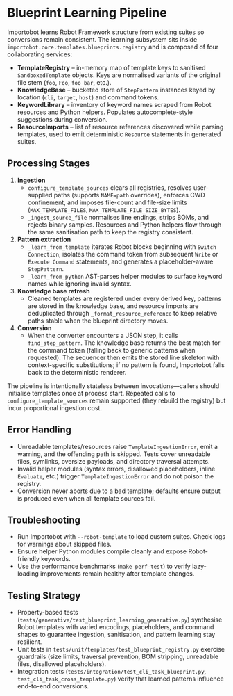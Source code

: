 # Blueprint Learning Pipeline

Importobot learns Robot Framework structure from existing suites so conversions remain consistent. The learning subsystem sits inside `importobot.core.templates.blueprints.registry` and is composed of four collaborating services:

- **TemplateRegistry** – in-memory map of template keys to sanitised `SandboxedTemplate` objects. Keys are normalised variants of the original file stem (`foo`, `Foo`, `foo_bar`, etc.).
- **KnowledgeBase** – bucketed store of `StepPattern` instances keyed by location (`cli`, `target`, `host`) and command tokens.
- **KeywordLibrary** – inventory of keyword names scraped from Robot resources and Python helpers. Populates autocomplete-style suggestions during conversion.
- **ResourceImports** – list of resource references discovered while parsing templates, used to emit deterministic `Resource` statements in generated suites.

## Processing Stages

1. **Ingestion**  
   - `configure_template_sources` clears all registries, resolves user-supplied paths (supports `NAME=path` overrides), enforces CWD confinement, and imposes file-count and file-size limits (`MAX_TEMPLATE_FILES`, `MAX_TEMPLATE_FILE_SIZE_BYTES`).  
   - `_ingest_source_file` normalises line endings, strips BOMs, and rejects binary samples. Resources and Python helpers flow through the same sanitisation path to keep the registry consistent.
2. **Pattern extraction**  
   - `_learn_from_template` iterates Robot blocks beginning with `Switch Connection`, isolates the command token from subsequent `Write` or `Execute Command` statements, and generates a placeholder-aware `StepPattern`.  
   - `_learn_from_python` AST-parses helper modules to surface keyword names while ignoring invalid syntax.
3. **Knowledge base refresh**  
   - Cleaned templates are registered under every derived key, patterns are stored in the knowledge base, and resource imports are deduplicated through `_format_resource_reference` to keep relative paths stable when the blueprint directory moves.
4. **Conversion**  
   - When the converter encounters a JSON step, it calls `find_step_pattern`. The knowledge base returns the best match for the command token (falling back to generic patterns when requested). The sequencer then emits the stored line skeleton with context-specific substitutions; if no pattern is found, Importobot falls back to the deterministic renderer.

The pipeline is intentionally stateless between invocations—callers should initialise templates once at process start. Repeated calls to `configure_template_sources` remain supported (they rebuild the registry) but incur proportional ingestion cost.

## Error Handling

- Unreadable templates/resources raise `TemplateIngestionError`, emit a warning, and the offending path is skipped. Tests cover unreadable files, symlinks, oversize payloads, and directory traversal attempts.
- Invalid helper modules (syntax errors, disallowed placeholders, inline `Evaluate`, etc.) trigger `TemplateIngestionError` and do not poison the registry.
- Conversion never aborts due to a bad template; defaults ensure output is produced even when all template sources fail.

## Troubleshooting

- Run Importobot with `--robot-template` to load custom suites. Check logs for warnings about skipped files.
- Ensure helper Python modules compile cleanly and expose Robot-friendly keywords.
- Use the performance benchmarks (`make perf-test`) to verify lazy-loading improvements remain healthy after template changes.

## Testing Strategy

- Property-based tests (`tests/generative/test_blueprint_learning_generative.py`) synthesise Robot templates with varied encodings, placeholders, and command shapes to guarantee ingestion, sanitisation, and pattern learning stay resilient.
- Unit tests in `tests/unit/templates/test_blueprint_registry.py` exercise guardrails (size limits, traversal prevention, BOM stripping, unreadable files, disallowed placeholders).
- Integration tests (`tests/integration/test_cli_task_blueprint.py`, `test_cli_task_cross_template.py`) verify that learned patterns influence end-to-end conversions.
